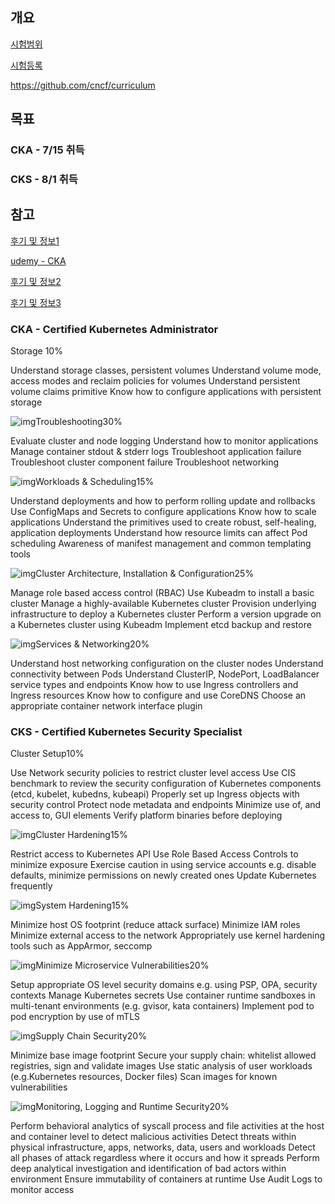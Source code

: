 ## 개요



[시험범위](https://training.linuxfoundation.org/training/cka-cks-exam-bundle/)

[시험등록](https://trainingportal.linuxfoundation.org/learn/dashboard)

https://github.com/cncf/curriculum



## 목표

### CKA - 7/15 취득

### CKS - 8/1 취득



## 참고

[후기 및 정보1](https://moaimoai.tistory.com/323)

[udemy - CKA](https://www.udemy.com/course/certified-kubernetes-administrator-with-practice-tests/)

[후기 및 정보2](https://sysnet4admin.blogspot.com/2020/07/cka-ver10.html#.YTBWbo4zaUk)

[후기 및 정보3](https://ikcoo.tistory.com/183) 	





### CKA - Certified Kubernetes Administrator 

Storage 10%

Understand storage classes, persistent volumes
Understand volume mode, access modes and reclaim policies for volumes
Understand persistent volume claims primitive
Know how to configure applications with persistent storage

![img](https://training.linuxfoundation.org/wp-content/mu-plugins/lf-owls-pdp/assets/images/pdp-fundamentals/course-chapter.png)Troubleshooting30%

Evaluate cluster and node logging
Understand how to monitor applications
Manage container stdout & stderr logs
Troubleshoot application failure
Troubleshoot cluster component failure
Troubleshoot networking

![img](https://training.linuxfoundation.org/wp-content/mu-plugins/lf-owls-pdp/assets/images/pdp-fundamentals/course-chapter.png)Workloads & Scheduling15%

Understand deployments and how to perform rolling update and rollbacks
Use ConfigMaps and Secrets to configure applications
Know how to scale applications
Understand the primitives used to create robust, self-healing, application deployments
Understand how resource limits can affect Pod scheduling
Awareness of manifest management and common templating tools

![img](https://training.linuxfoundation.org/wp-content/mu-plugins/lf-owls-pdp/assets/images/pdp-fundamentals/course-chapter.png)Cluster Architecture, Installation & Configuration25%

Manage role based access control (RBAC)
Use Kubeadm to install a basic cluster
Manage a highly-available Kubernetes cluster
Provision underlying infrastructure to deploy a Kubernetes cluster
Perform a version upgrade on a Kubernetes cluster using Kubeadm
Implement etcd backup and restore

![img](https://training.linuxfoundation.org/wp-content/mu-plugins/lf-owls-pdp/assets/images/pdp-fundamentals/course-chapter.png)Services & Networking20%

Understand host networking configuration on the cluster nodes
Understand connectivity between Pods
Understand ClusterIP, NodePort, LoadBalancer service types and endpoints
Know how to use Ingress controllers and Ingress resources
Know how to configure and use CoreDNS
Choose an appropriate container network interface plugin





### CKS - Certified Kubernetes Security Specialist

Cluster Setup10%

Use Network security policies to restrict cluster level access
Use CIS benchmark to review the security configuration of Kubernetes components (etcd, kubelet, kubedns, kubeapi)
Properly set up Ingress objects with security control
Protect node metadata and endpoints
Minimize use of, and access to, GUI elements
Verify platform binaries before deploying

![img](https://training.linuxfoundation.org/wp-content/mu-plugins/lf-owls-pdp/assets/images/pdp-fundamentals/course-chapter.png)Cluster Hardening15%

Restrict access to Kubernetes API
Use Role Based Access Controls to minimize exposure
Exercise caution in using service accounts e.g. disable defaults, minimize permissions on newly created ones
Update Kubernetes frequently

![img](https://training.linuxfoundation.org/wp-content/mu-plugins/lf-owls-pdp/assets/images/pdp-fundamentals/course-chapter.png)System Hardening15%

Minimize host OS footprint (reduce attack surface)
Minimize IAM roles
Minimize external access to the network
Appropriately use kernel hardening tools such as AppArmor, seccomp

![img](https://training.linuxfoundation.org/wp-content/mu-plugins/lf-owls-pdp/assets/images/pdp-fundamentals/course-chapter.png)Minimize Microservice Vulnerabilities20%

Setup appropriate OS level security domains e.g. using PSP, OPA, security contexts
Manage Kubernetes secrets
Use container runtime sandboxes in multi-tenant environments (e.g. gvisor, kata containers)
Implement pod to pod encryption by use of mTLS

![img](https://training.linuxfoundation.org/wp-content/mu-plugins/lf-owls-pdp/assets/images/pdp-fundamentals/course-chapter.png)Supply Chain Security20%

Minimize base image footprint
Secure your supply chain: whitelist allowed registries, sign and validate images
Use static analysis of user workloads (e.g.Kubernetes resources, Docker files)
Scan images for known vulnerabilities

![img](https://training.linuxfoundation.org/wp-content/mu-plugins/lf-owls-pdp/assets/images/pdp-fundamentals/course-chapter.png)Monitoring, Logging and Runtime Security20%

Perform behavioral analytics of syscall process and file activities at the host and container level to detect malicious activities
Detect threats within physical infrastructure, apps, networks, data, users and workloads
Detect all phases of attack regardless where it occurs and how it spreads
Perform deep analytical investigation and identification of bad actors within environment
Ensure immutability of containers at runtime
Use Audit Logs to monitor access